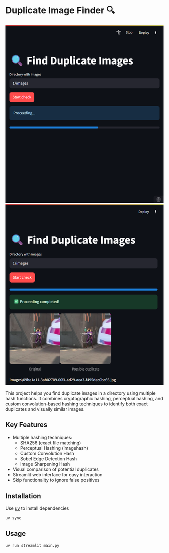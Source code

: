 # Duplicate Image Finder 🔍
![img.png](img.png)
![img_1.png](img_1.png)

This project helps you find duplicate images in a directory using multiple hash functions. It combines cryptographic hashing, perceptual hashing, and custom convolution-based hashing techniques to identify both exact duplicates and visually similar images.

## Key Features
- Multiple hashing techniques:
  - SHA256 (exact file matching)
  - Perceptual Hashing (imagehash)
  - Custom Convolution Hash 
  - Sobel Edge Detection Hash 
  - Image Sharpening Hash 
- Visual comparison of potential duplicates 
- Streamlit web interface for easy interaction 
- Skip functionality to ignore false positives

## Installation
Use [uv](https://github.com/astral-sh/uv) to install dependencies
```bash
uv sync
```

## Usage
```bash
uv run streamlit main.py
```
